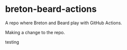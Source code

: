 # breton-beard-actions
A repo where Breton and Beard play with GitHub Actions.

Making a change to the repo.

testing 
